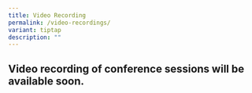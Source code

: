 ```yaml
---
title: Video Recording
permalink: /video-recordings/
variant: tiptap
description: ""
---
```

<h2>Video recording of conference sessions will be available soon.</h2>
<p></p>